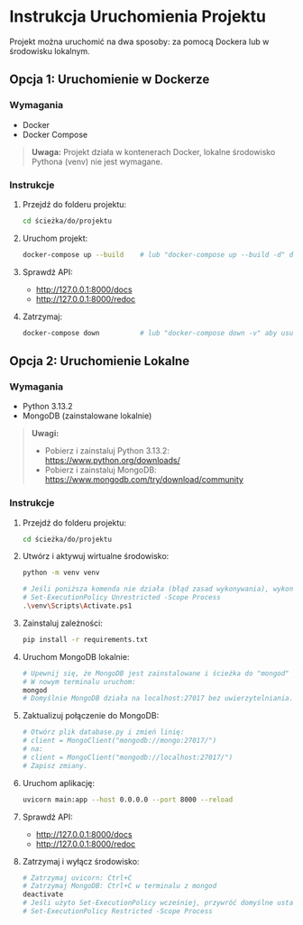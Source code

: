 # Instrukcja Uruchomienia Projektu

Projekt można uruchomić na dwa sposoby: za pomocą Dockera lub w środowisku lokalnym.

## Opcja 1: Uruchomienie w Dockerze

### Wymagania
- Docker
- Docker Compose

> **Uwaga:** Projekt działa w kontenerach Docker, lokalne środowisko Pythona (venv) nie jest wymagane.

### Instrukcje
1. Przejdź do folderu projektu:
   ```bash
   cd ścieżka/do/projektu
   ```

2. Uruchom projekt:
   ```bash
   docker-compose up --build    # lub "docker-compose up --build -d" dla działania w tle
   ```

3. Sprawdź API:
   - http://127.0.0.1:8000/docs
   - http://127.0.0.1:8000/redoc

4. Zatrzymaj:
   ```bash
   docker-compose down          # lub "docker-compose down -v" aby usunąć dane MongoDB
   ```

## Opcja 2: Uruchomienie Lokalne

### Wymagania
- Python 3.13.2
- MongoDB (zainstalowane lokalnie)

> **Uwagi:**
> - Pobierz i zainstaluj Python 3.13.2: https://www.python.org/downloads/
> - Pobierz i zainstaluj MongoDB: https://www.mongodb.com/try/download/community

### Instrukcje
1. Przejdź do folderu projektu:
   ```bash
   cd ścieżka/do/projektu
   ```

2. Utwórz i aktywuj wirtualne środowisko:
   ```bash
   python -m venv venv
   
   # Jeśli poniższa komenda nie działa (błąd zasad wykonywania), wykonaj:
   # Set-ExecutionPolicy Unrestricted -Scope Process
   .\venv\Scripts\Activate.ps1
   ```

3. Zainstaluj zależności:
   ```bash
   pip install -r requirements.txt
   ```

4. Uruchom MongoDB lokalnie:
   ```bash
   # Upewnij się, że MongoDB jest zainstalowane i ścieżka do "mongod" jest w zmiennej PATH.
   # W nowym terminalu uruchom:
   mongod
   # Domyślnie MongoDB działa na localhost:27017 bez uwierzytelniania.
   ```

5. Zaktualizuj połączenie do MongoDB:
   ```python
   # Otwórz plik database.py i zmień linię:
   # client = MongoClient("mongodb://mongo:27017/")
   # na:
   # client = MongoClient("mongodb://localhost:27017/")
   # Zapisz zmiany.
   ```

6. Uruchom aplikację:
   ```bash
   uvicorn main:app --host 0.0.0.0 --port 8000 --reload
   ```

7. Sprawdź API:
   - http://127.0.0.1:8000/docs
   - http://127.0.0.1:8000/redoc

8. Zatrzymaj i wyłącz środowisko:
   ```bash
   # Zatrzymaj uvicorn: Ctrl+C
   # Zatrzymaj MongoDB: Ctrl+C w terminalu z mongod
   deactivate
   # Jeśli użyto Set-ExecutionPolicy wcześniej, przywróć domyślne ustawienia:
   # Set-ExecutionPolicy Restricted -Scope Process
   ```
